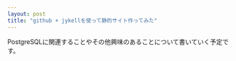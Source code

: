 ```yaml
---
layout: post
title: "github + jykellを使って静的サイト作ってみた"
---
```


PostgreSQLに関連することやその他興味のあることについて書いていく予定です。
